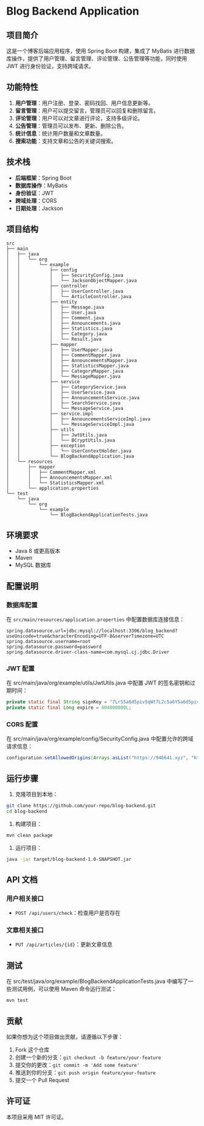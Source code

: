 # Blog Backend Application

## 项目简介

这是一个博客后端应用程序，使用 Spring Boot 构建，集成了 MyBatis 进行数据库操作，提供了用户管理、留言管理、评论管理、公告管理等功能，同时使用 JWT 进行身份验证，支持跨域请求。

## 功能特性

1. **用户管理**：用户注册、登录、密码找回、用户信息更新等。
2. **留言管理**：用户可以提交留言，管理员可以回复和删除留言。
3. **评论管理**：用户可以对文章进行评论，支持多级评论。
4. **公告管理**：管理员可以发布、更新、删除公告。
5. **统计信息**：统计用户数量和文章数量。
6. **搜索功能**：支持文章和公告的关键词搜索。

## 技术栈

- **后端框架**：Spring Boot
- **数据库操作**：MyBatis
- **身份验证**：JWT
- **跨域处理**：CORS
- **日期处理**：Jackson

## 项目结构

```plaintext
src
├── main
│   ├── java
│   │   └── org
│   │       └── example
│   │           ├── config
│   │           │   ├── SecurityConfig.java
│   │           │   └── JacksonObjectMapper.java
│   │           ├── controller
│   │           │   ├── UserController.java
│   │           │   └── ArticleController.java
│   │           ├── entity
│   │           │   ├── Message.java
│   │           │   ├── User.java
│   │           │   ├── Comment.java
│   │           │   ├── Announcements.java
│   │           │   ├── Statistics.java
│   │           │   ├── Category.java
│   │           │   └── Result.java
│   │           ├── mapper
│   │           │   ├── UserMapper.java
│   │           │   ├── CommentMapper.java
│   │           │   ├── AnnouncementsMapper.java
│   │           │   ├── StatisticsMapper.java
│   │           │   ├── CategoryMapper.java
│   │           │   └── MessageMapper.java
│   │           ├── service
│   │           │   ├── CategoryService.java
│   │           │   ├── UserService.java
│   │           │   ├── AnnouncementsService.java
│   │           │   ├── SearchService.java
│   │           │   └── MessageService.java
│   │           ├── service.impl
│   │           │   ├── AnnouncementsServiceImpl.java
│   │           │   └── MessageServiceImpl.java
│   │           ├── utils
│   │           │   ├── JwtUtils.java
│   │           │   └── BCryptUtils.java
│   │           ├── exception
│   │           │   └── UserContextHolder.java
│   │           └── BlogBackendApplication.java
│   └── resources
│       ├── mapper
│       │   ├── CommentMapper.xml
│       │   ├── AnnouncementsMapper.xml
│       │   └── StatisticsMapper.xml
│       └── application.properties
└── test
    └── java
        └── org
            └── example
                └── BlogBackendApplicationTests.java
```

## 环境要求
- Java 8 或更高版本
- Maven
- MySQL 数据库

## 配置说明

### 数据库配置

在 `src/main/resources/application.properties` 中配置数据库连接信息：

```properties
spring.datasource.url=jdbc:mysql://localhost:3306/blog_backend?useUnicode=true&characterEncoding=UTF-8&serverTimezone=UTC
spring.datasource.username=root
spring.datasource.password=password
spring.datasource.driver-class-name=com.mysql.cj.jdbc.Driver
```
### JWT 配置

在 src/main/java/org/example/utils/JwtUtils.java 中配置 JWT 的签名密钥和过期时间：
```java
private static final String signKey = "7LrS5a6d5piv5qWt7L2c5a6Y5a6d5piv5qWt7L2c5a6Y5a6d5piv5qWt7L2c5a6Y5a6d5piv5qWt7L2c5a6Y=";
private static final Long expire = 604800000L;
```
### CORS 配置

在 src/main/java/org/example/config/SecurityConfig.java 中配置允许的跨域请求信息：

```java
configuration.setAllowedOrigins(Arrays.asList("https://946641.xyz", "http://localhost:5173"));
```

## 运行步骤

1. 克隆项目到本地：

```bash
git clone https://github.com/your-repo/blog-backend.git
cd blog-backend
```

1. 构建项目：
```bash
mvn clean package
```
1. 运行项目：
```bash
java -jar target/blog-backend-1.0-SNAPSHOT.jar
```
## API 文档

### 用户相关接口

- `POST /api/users/check`：检查用户是否存在

### 文章相关接口

- `PUT /api/articles/{id}`：更新文章信息

## 测试

在 src/test/java/org/example/BlogBackendApplicationTests.java 中编写了一些测试用例，可以使用 Maven 命令运行测试：
```bash
mvn test
```
## 贡献

如果你想为这个项目做出贡献，请遵循以下步骤：

1. Fork 这个仓库
2. 创建一个新的分支：`git checkout -b feature/your-feature`
3. 提交你的更改：`git commit -m 'Add some feature'`
4. 推送到你的分支：`git push origin feature/your-feature`
5. 提交一个 Pull Request

## 许可证
本项目采用 MIT 许可证。